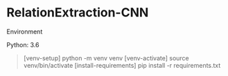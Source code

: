 # RelationExtraction-CNN

Environment

Python: 3.6

> [venv-setup] python -m venv venv
> [venv-activate] source venv/bin/activate
> [install-requirements] pip install -r requirements.txt
